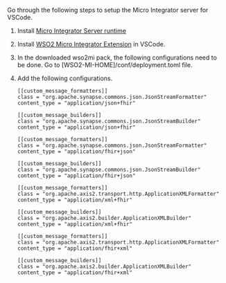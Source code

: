
Go through the following steps to setup the Micro Integrator server for VSCode. 

1. Install [Micro Integrator Server runtime](https://mi.docs.wso2.com/en/latest/install-and-setup/install/installing-mi/)  

2. Install [WSO2 Micro Integrator Extension](https://mi.docs.wso2.com/en/latest/develop/mi-for-vscode/install-wso2-mi-for-vscode/#install-micro-integrator-for-vs-code) in VSCode. 

3. In the downloaded wso2mi pack, the following configurations need to be done. Go to [WSO2-MI-HOME]/conf/deployment.toml file. 
4. Add the following configurations. 
    ```
    [[custom_message_formatters]]
    class = "org.apache.synapse.commons.json.JsonStreamFormatter"
    content_type = "application/json+fhir"

    [[custom_message_builders]]
    class = "org.apache.synapse.commons.json.JsonStreamBuilder"
    content_type = "application/json+fhir"

    [[custom_message_formatters]]
    class = "org.apache.synapse.commons.json.JsonStreamFormatter"
    content_type = "application/fhir+json"

    [[custom_message_builders]]
    class = "org.apache.synapse.commons.json.JsonStreamBuilder"
    content_type = "application/fhir+json"

    [[custom_message_formatters]]
    class = "org.apache.axis2.transport.http.ApplicationXMLFormatter"
    content_type = "application/xml+fhir"

    [[custom_message_builders]]
    class = "org.apache.axis2.builder.ApplicationXMLBuilder"
    content_type = "application/xml+fhir"

    [[custom_message_formatters]]
    class = "org.apache.axis2.transport.http.ApplicationXMLFormatter"
    content_type = "application/fhir+xml"

    [[custom_message_builders]]
    class = "org.apache.axis2.builder.ApplicationXMLBuilder"
    content_type = "application/fhir+xml"
    ```
